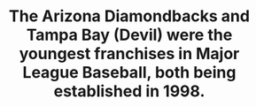 ---
title:      
  - The Arizona Diamondbacks and Tampa Bay (Devil) were the youngest franchises in Major League Baseball, both being established in 1998.
secondary:
  - While the Washington Nationals began in 2005, they were previous the Montreal Expos, which were around from 1969 to 2004.
reference:
---
